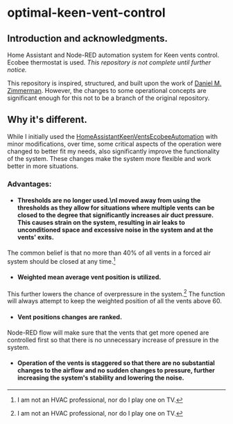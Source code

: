 # optimal-keen-vent-control

## Introduction and acknowledgments.
Home Assistant and Node-RED automation system for Keen vents control. Ecobee thermostat is used.
*This repository is not complete until further notice.*

This repository is inspired, structured, and built upon the work of [Daniel M. Zimmerman](https://github.com/dmzimmerman/HomeAssistantKeenVentsEcobeeAutomation).
However, the changes to some operational concepts are significant enough for this not to be a branch of the original repository.

## Why it's different.
While I initially used the [HomeAssistantKeenVentsEcobeeAutomation](https://github.com/dmzimmerman/HomeAssistantKeenVentsEcobeeAutomation) with minor modifications, over time, some critical aspects of the operation were changed to better fit my needs, also significantly improve the functionality of the system. These changes make the system more flexible and work better in more situations.
### Advantages:
- #### Thresholds are no longer used.\nI moved away from using the thresholds as they allow for situations where multiple vents can be closed to the degree that significantly increases air duct pressure. This causes strain on the system, resulting in air leaks to unconditioned space and excessive noise in the system and at the vents' exits.
The common belief is that no more than 40% of all vents in a forced air system should be closed at any time.[^1]
- #### Weighted mean average vent position is utilized.
This further lowers the chance of overpressure in the system.[^1] The function will always attempt to keep the weighted position of all the vents above 60.
- #### Vent positions changes are ranked.
Node-RED flow will make sure that the vents that get more opened are controlled first so that there is no unnecessary increase of pressure in the system.
- #### Operation of the vents is staggered so that there are no substantial changes to the airflow and no sudden changes to pressure, further increasing the system's stability and lowering the noise.












[^1]: I am not an HVAC professional, nor do I play one on TV.
